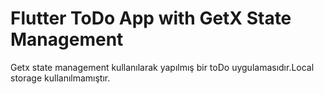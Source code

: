 # Flutter ToDo App with GetX State Management

Getx state management kullanılarak yapılmış bir toDo uygulamasıdır.Local storage kullanılmamıştır.
